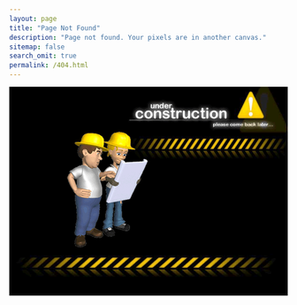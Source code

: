 ```yaml
---
layout: page
title: "Page Not Found"
description: "Page not found. Your pixels are in another canvas."
sitemap: false
search_omit: true
permalink: /404.html
---  
```


<p align="center"> <img src="images/under-const.gif" alt="Sorry, the page you were trying is under construction"> 
